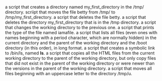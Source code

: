 a script that creates a directory named my_first_directory in the /tmp/ directory.
scriipt that moves the file betty from /tmp/ to /tmp/my_first_directory.
a script that deletes the file betty.
a script that deletes the directory my_first_directory that is in the /tmp directory.
a script that changes the working directory to the previous one.
 a script that prints the type of the file named iamafile. 
 a script that lists all files (even ones with names beginning with a period character, which are normally hidden) in the current directory and the parent of the working directory and the /boot directory (in this order), in long format.
a script that creates a symbolic link to /bin/ls, named __ls__. 
a script that copies all the HTML files from the current working directory to the parent of the working directory, but only copy files that did not exist in the parent of the working directory or were newer than the versions in the parent of the working directory.
a script that moves all files beginning with an uppercase letter to the directory /tmp/u.
